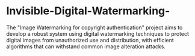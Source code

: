 # Invisible-Digital-Watermarking-
The "Image Watermarking for copyright authentication" project aims to develop a robust system using digital watermarking techniques to protect digital images from unauthorized use and distribution, with efficient algorithms that can withstand common image alteration attacks.
